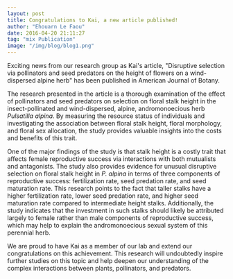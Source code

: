 ```yaml
---
layout: post
title: Congratulations to Kai, a new article published!
author: "Ehouarn Le Faou"
date: 2016-04-20 21:11:27
tag: "mix Publication"
image: "/img/blog/blog1.png"
---
```


Exciting news from our research group as Kai's article, "Disruptive selection via pollinators and seed predators on the height of flowers on a wind-dispersed alpine herb" has been published in American Journal of Botany. 

The research presented in the article is a thorough examination of the effect of pollinators and seed predators on selection on floral stalk height in the insect-pollinated and wind-dispersed, alpine, andromonoecious herb <i>Pulsatilla alpina</i>. By measuring the resource status of individuals and investigating the association between floral stalk height, floral morphology, and floral sex allocation, the study provides valuable insights into the costs and benefits of this trait.

One of the major findings of the study is that stalk height is a costly trait that affects female reproductive success via interactions with both mutualists and antagonists. The study also provides evidence for unusual disruptive selection on floral stalk height in <i>P. alpina</i> in terms of three components of reproductive success: fertilization rate, seed predation rate, and seed maturation rate. This research points to the fact that taller stalks have a higher fertilization rate, lower seed predation rate, and higher seed maturation rate compared to intermediate height stalks. Additionally, the study indicates that the investment in such stalks should likely be attributed largely to female rather than male components of reproductive success, which may help to explain the andromonoecious sexual system of this perennial herb.

We are proud to have Kai as a member of our lab and extend our congratulations on this achievement. This research will undoubtedly inspire further studies on this topic and help deepen our understanding of the complex interactions between plants, pollinators, and predators.